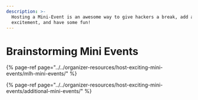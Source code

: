 ```yaml
---
description: >-
  Hosting a Mini-Event is an awesome way to give hackers a break, add a little
  excitement, and have some fun!
---
```


# Brainstorming Mini Events

{% page-ref page="../../organizer-resources/host-exciting-mini-events/mlh-mini-events/" %}

{% page-ref page="../../organizer-resources/host-exciting-mini-events/additional-mini-events/" %}



